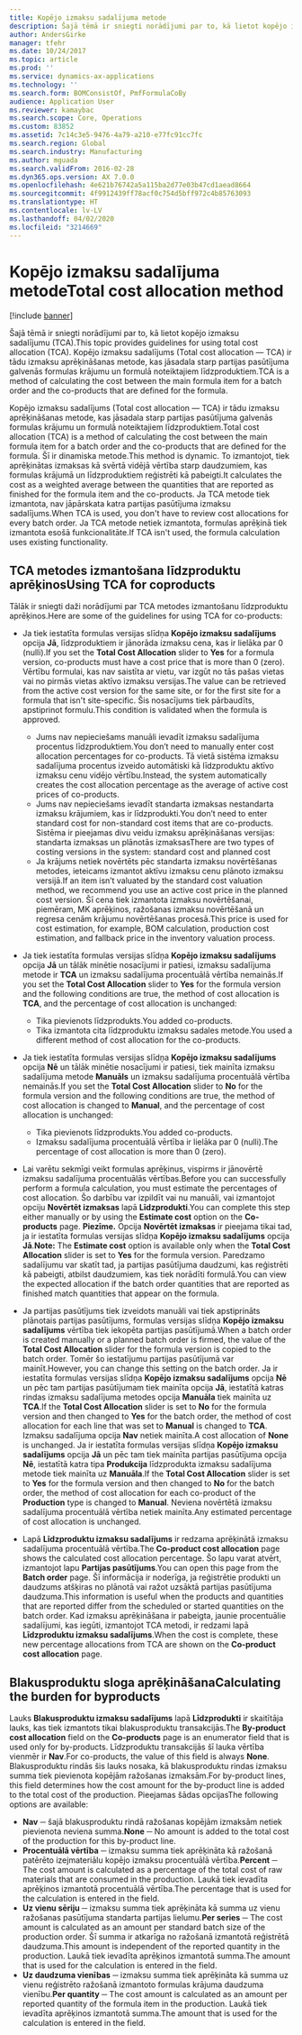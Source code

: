 ```yaml
---
title: Kopējo izmaksu sadalījuma metode
description: Šajā tēmā ir sniegti norādījumi par to, kā lietot kopējo izmaksu sadalījumu (TCA). Kopējo izmaksu sadalījums (Total cost allocation — TCA) ir tādu izmaksu aprēķināšanas metode, kas jāsadala starp partijas pasūtījuma galvenās formulas krājumu un formulā noteiktajiem līdzproduktiem.
author: AndersGirke
manager: tfehr
ms.date: 10/24/2017
ms.topic: article
ms.prod: ''
ms.service: dynamics-ax-applications
ms.technology: ''
ms.search.form: BOMConsistOf, PmfFormulaCoBy
audience: Application User
ms.reviewer: kamaybac
ms.search.scope: Core, Operations
ms.custom: 83852
ms.assetid: 7c14c3e5-9476-4a79-a210-e77fc91cc7fc
ms.search.region: Global
ms.search.industry: Manufacturing
ms.author: mguada
ms.search.validFrom: 2016-02-28
ms.dyn365.ops.version: AX 7.0.0
ms.openlocfilehash: 4e621b76742a5a115ba2d77e03b47cd1aead8664
ms.sourcegitcommit: 4f9912439ff78acf0c754d5bff972c4b85763093
ms.translationtype: HT
ms.contentlocale: lv-LV
ms.lasthandoff: 04/02/2020
ms.locfileid: "3214669"
---
```

# <a name="total-cost-allocation-method"></a><span data-ttu-id="1e55b-104">Kopējo izmaksu sadalījuma metode</span><span class="sxs-lookup"><span data-stu-id="1e55b-104">Total cost allocation method</span></span>

[!include [banner](../includes/banner.md)]

<span data-ttu-id="1e55b-105">Šajā tēmā ir sniegti norādījumi par to, kā lietot kopējo izmaksu sadalījumu (TCA).</span><span class="sxs-lookup"><span data-stu-id="1e55b-105">This topic provides guidelines for using total cost allocation (TCA).</span></span> <span data-ttu-id="1e55b-106">Kopējo izmaksu sadalījums (Total cost allocation — TCA) ir tādu izmaksu aprēķināšanas metode, kas jāsadala starp partijas pasūtījuma galvenās formulas krājumu un formulā noteiktajiem līdzproduktiem.</span><span class="sxs-lookup"><span data-stu-id="1e55b-106">TCA is a method of calculating the cost between the main formula item for a batch order and the co-products that are defined for the formula.</span></span>

<span data-ttu-id="1e55b-107">Kopējo izmaksu sadalījums (Total cost allocation — TCA) ir tādu izmaksu aprēķināšanas metode, kas jāsadala starp partijas pasūtījuma galvenās formulas krājumu un formulā noteiktajiem līdzproduktiem.</span><span class="sxs-lookup"><span data-stu-id="1e55b-107">Total cost allocation (TCA) is a method of calculating the cost between the main formula item for a batch order and the co-products that are defined for the formula.</span></span> <span data-ttu-id="1e55b-108">Šī ir dinamiska metode.</span><span class="sxs-lookup"><span data-stu-id="1e55b-108">This method is dynamic.</span></span> <span data-ttu-id="1e55b-109">To izmantojot, tiek aprēķinātas izmaksas kā svērtā vidējā vērtība starp daudzumiem, kas formulas krājumā un līdzproduktiem reģistrēti kā pabeigti.</span><span class="sxs-lookup"><span data-stu-id="1e55b-109">It calculates the cost as a weighted average between the quantities that are reported as finished for the formula item and the co-products.</span></span> <span data-ttu-id="1e55b-110">Ja TCA metode tiek izmantota, nav jāpārskata katra partijas pasūtījuma izmaksu sadalījums.</span><span class="sxs-lookup"><span data-stu-id="1e55b-110">When TCA is used, you don't have to review cost allocations for every batch order.</span></span> <span data-ttu-id="1e55b-111">Ja TCA metode netiek izmantota, formulas aprēķinā tiek izmantota esošā funkcionalitāte.</span><span class="sxs-lookup"><span data-stu-id="1e55b-111">If TCA isn't used, the formula calculation uses existing functionality.</span></span>

## <a name="using-tca-for-coproducts"></a><span data-ttu-id="1e55b-112">TCA metodes izmantošana līdzproduktu aprēķinos</span><span class="sxs-lookup"><span data-stu-id="1e55b-112">Using TCA for coproducts</span></span>
<span data-ttu-id="1e55b-113">Tālāk ir sniegti daži norādījumi par TCA metodes izmantošanu līdzproduktu aprēķinos.</span><span class="sxs-lookup"><span data-stu-id="1e55b-113">Here are some of the guidelines for using TCA for co-products:</span></span>

-   <span data-ttu-id="1e55b-114">Ja tiek iestatīta formulas versijas slīdņa **Kopējo izmaksu sadalījums** opcija **Jā**, līdzproduktiem ir jānorāda izmaksu cena, kas ir lielāka par 0 (nulli).</span><span class="sxs-lookup"><span data-stu-id="1e55b-114">If you set the **Total Cost Allocation** slider to **Yes** for a formula version, co-products must have a cost price that is more than 0 (zero).</span></span> <span data-ttu-id="1e55b-115">Vērtību formulai, kas nav saistīta ar vietu, var izgūt no tās pašas vietas vai no pirmās vietas aktīvo izmaksu versijas.</span><span class="sxs-lookup"><span data-stu-id="1e55b-115">The value can be retrieved from the active cost version for the same site, or for the first site for a formula that isn't site-specific.</span></span> <span data-ttu-id="1e55b-116">Šis nosacījums tiek pārbaudīts, apstiprinot formulu.</span><span class="sxs-lookup"><span data-stu-id="1e55b-116">This condition is validated when the formula is approved.</span></span>

    -   <span data-ttu-id="1e55b-117">Jums nav nepieciešams manuāli ievadīt izmaksu sadalījuma procentus līdzproduktiem.</span><span class="sxs-lookup"><span data-stu-id="1e55b-117">You don’t need to manually enter cost allocation percentages for co-products.</span></span> <span data-ttu-id="1e55b-118">Tā vietā sistēma izmaksu sadalījuma procentus izveido automātiski kā līdzproduktu aktīvo izmaksu cenu vidējo vērtību.</span><span class="sxs-lookup"><span data-stu-id="1e55b-118">Instead, the system automatically creates the cost allocation percentage as the average of active cost prices of co-products.</span></span> 
    -   <span data-ttu-id="1e55b-119">Jums nav nepieciešams ievadīt standarta izmaksas nestandarta izmaksu krājumiem, kas ir līdzprodukti.</span><span class="sxs-lookup"><span data-stu-id="1e55b-119">You don’t need to enter standard cost for non-standard cost items that are co-products.</span></span> <span data-ttu-id="1e55b-120">Sistēma ir pieejamas divu veidu izmaksu aprēķināšanas versijas: standarta izmaksas un plānotās izmaksas</span><span class="sxs-lookup"><span data-stu-id="1e55b-120">There are two types of costing versions in the system: standard cost and planned cost</span></span> 
    -   <span data-ttu-id="1e55b-121">Ja krājums netiek novērtēts pēc standarta izmaksu novērtēšanas metodes, ieteicams izmantot aktīvu izmaksu cenu plānoto izmaksu versijā.</span><span class="sxs-lookup"><span data-stu-id="1e55b-121">If an item isn’t valuated by the standard cost valuation method, we recommend you use an active cost price in the planned cost version.</span></span> <span data-ttu-id="1e55b-122">Šī cena tiek izmantota izmaksu novērtēšanai, piemēram, MK aprēķinos, ražošanas izmaksu novērtēšanā un regresa cenām krājumu novērtēšanas procesā.</span><span class="sxs-lookup"><span data-stu-id="1e55b-122">This price is used for cost estimation, for example, BOM calculation, production cost estimation, and fallback price in the inventory valuation process.</span></span> 

-   <span data-ttu-id="1e55b-123">Ja tiek iestatīta formulas versijas slīdņa **Kopējo izmaksu sadalījums** opcija **Jā** un tālāk minētie nosacījumi ir patiesi, izmaksu sadalījuma metode ir **TCA** un izmaksu sadalījuma procentuālā vērtība nemainās.</span><span class="sxs-lookup"><span data-stu-id="1e55b-123">If you set the **Total Cost Allocation** slider to **Yes** for the formula version and the following conditions are true, the method of cost allocation is **TCA**, and the percentage of cost allocation is unchanged:</span></span>
    -   <span data-ttu-id="1e55b-124">Tika pievienots līdzprodukts.</span><span class="sxs-lookup"><span data-stu-id="1e55b-124">You added co-products.</span></span>
    -   <span data-ttu-id="1e55b-125">Tika izmantota cita līdzproduktu izmaksu sadales metode.</span><span class="sxs-lookup"><span data-stu-id="1e55b-125">You used a different method of cost allocation for the co-products.</span></span>
-   <span data-ttu-id="1e55b-126">Ja tiek iestatīta formulas versijas slīdņa **Kopējo izmaksu sadalījums** opcija **Nē** un tālāk minētie nosacījumi ir patiesi, tiek mainīta izmaksu sadalījuma metode **Manuāls** un izmaksu sadalījuma procentuālā vērtība nemainās.</span><span class="sxs-lookup"><span data-stu-id="1e55b-126">If you set the **Total Cost Allocation** slider to **No** for the formula version and the following conditions are true, the method of cost allocation is changed to **Manual**, and the percentage of cost allocation is unchanged:</span></span>
    -   <span data-ttu-id="1e55b-127">Tika pievienots līdzprodukts.</span><span class="sxs-lookup"><span data-stu-id="1e55b-127">You added co-products.</span></span>
    -   <span data-ttu-id="1e55b-128">Izmaksu sadalījuma procentuālā vērtība ir lielāka par 0 (nulli).</span><span class="sxs-lookup"><span data-stu-id="1e55b-128">The percentage of cost allocation is more than 0 (zero).</span></span>
-   <span data-ttu-id="1e55b-129">Lai varētu sekmīgi veikt formulas aprēķinus, vispirms ir jānovērtē izmaksu sadalījuma procentuālās vērtības.</span><span class="sxs-lookup"><span data-stu-id="1e55b-129">Before you can successfully perform a formula calculation, you must estimate the percentages of cost allocation.</span></span> <span data-ttu-id="1e55b-130">Šo darbību var izpildīt vai nu manuāli, vai izmantojot opciju **Novērtēt izmaksas** lapā **Līdzprodukti**.</span><span class="sxs-lookup"><span data-stu-id="1e55b-130">You can complete this step either manually or by using the **Estimate cost** option on the **Co-products** page.</span></span> <span data-ttu-id="1e55b-131">**Piezīme.** Opcija **Novērtēt izmaksas** ir pieejama tikai tad, ja ir iestatīta formulas versijas slīdņa **Kopējo izmaksu sadalījums** opcija **Jā**.</span><span class="sxs-lookup"><span data-stu-id="1e55b-131">**Note:** The **Estimate cost** option is available only when the **Total Cost Allocation** slider is set to **Yes** for the formula version.</span></span> <span data-ttu-id="1e55b-132">Paredzamo sadalījumu var skatīt tad, ja partijas pasūtījuma daudzumi, kas reģistrēti kā pabeigti, atbilst daudzumiem, kas tiek norādīti formulā.</span><span class="sxs-lookup"><span data-stu-id="1e55b-132">You can view the expected allocation if the batch order quantities that are reported as finished match quantities that appear on the formula.</span></span>
-   <span data-ttu-id="1e55b-133">Ja partijas pasūtījums tiek izveidots manuāli vai tiek apstiprināts plānotais partijas pasūtījums, formulas versijas slīdņa **Kopējo izmaksu sadalījums** vērtība tiek iekopēta partijas pasūtījumā.</span><span class="sxs-lookup"><span data-stu-id="1e55b-133">When a batch order is created manually or a planned batch order is firmed, the value of the **Total Cost Allocation** slider for the formula version is copied to the batch order.</span></span> <span data-ttu-id="1e55b-134">Tomēr šo iestatījumu partijas pasūtījumā var mainīt.</span><span class="sxs-lookup"><span data-stu-id="1e55b-134">However, you can change this setting on the batch order.</span></span> <span data-ttu-id="1e55b-135">Ja ir iestatīta formulas versijas slīdņa **Kopējo izmaksu sadalījums** opcija **Nē** un pēc tam partijas pasūtījumam tiek mainīta opcija **Jā**, iestatītā katras rindas izmaksu sadalījuma metodes opcija **Manuāla** tiek mainīta uz **TCA**.</span><span class="sxs-lookup"><span data-stu-id="1e55b-135">If the **Total Cost Allocation** slider is set to **No** for the formula version and then changed to **Yes** for the batch order, the method of cost allocation for each line that was set to **Manual** is changed to **TCA**.</span></span> <span data-ttu-id="1e55b-136">Izmaksu sadalījuma opcija **Nav** netiek mainīta.</span><span class="sxs-lookup"><span data-stu-id="1e55b-136">A cost allocation of **None** is unchanged.</span></span> <span data-ttu-id="1e55b-137">Ja ir iestatīta formulas versijas slīdņa **Kopējo izmaksu sadalījums** opcija **Jā** un pēc tam tiek mainīta partijas pasūtījuma opcija **Nē**, iestatītā katra tipa **Produkcija** līdzprodukta izmaksu sadalījuma metode tiek mainīta uz **Manuāla**.</span><span class="sxs-lookup"><span data-stu-id="1e55b-137">If the **Total Cost Allocation** slider is set to **Yes** for the formula version and then changed to **No** for the batch order, the method of cost allocation for each co-product of the **Production** type is changed to **Manual**.</span></span> <span data-ttu-id="1e55b-138">Neviena novērtētā izmaksu sadalījuma procentuālā vērtība netiek mainīta.</span><span class="sxs-lookup"><span data-stu-id="1e55b-138">Any estimated percentage of cost allocation is unchanged.</span></span>
-   <span data-ttu-id="1e55b-139">Lapā **Līdzproduktu izmaksu sadalījums** ir redzama aprēķinātā izmaksu sadalījuma procentuālā vērtība.</span><span class="sxs-lookup"><span data-stu-id="1e55b-139">The **Co-product cost allocation** page shows the calculated cost allocation percentage.</span></span> <span data-ttu-id="1e55b-140">Šo lapu varat atvērt, izmantojot lapu **Partijas pasūtījums**.</span><span class="sxs-lookup"><span data-stu-id="1e55b-140">You can open this page from the **Batch order** page.</span></span> <span data-ttu-id="1e55b-141">Šī informācija ir noderīga, ja reģistrētie produkti un daudzums atšķiras no plānotā vai ražot uzsāktā partijas pasūtījuma daudzuma.</span><span class="sxs-lookup"><span data-stu-id="1e55b-141">This information is useful when the products and quantities that are reported differ from the scheduled or started quantities on the batch order.</span></span> <span data-ttu-id="1e55b-142">Kad izmaksu aprēķināšana ir pabeigta, jaunie procentuālie sadalījumi, kas iegūti, izmantojot TCA metodi, ir redzami lapā **Līdzproduktu izmaksu sadalījums**.</span><span class="sxs-lookup"><span data-stu-id="1e55b-142">When the cost is complete, these new percentage allocations from TCA are shown on the **Co-product cost allocation** page.</span></span>

## <a name="calculating-the-burden-for-byproducts"></a><span data-ttu-id="1e55b-143">Blakusproduktu sloga aprēķināšana</span><span class="sxs-lookup"><span data-stu-id="1e55b-143">Calculating the burden for byproducts</span></span>
<span data-ttu-id="1e55b-144">Lauks **Blakusproduktu izmaksu sadalījums** lapā **Līdzprodukti** ir skaitītāja lauks, kas tiek izmantots tikai blakusproduktu transakcijās.</span><span class="sxs-lookup"><span data-stu-id="1e55b-144">The **By-product cost allocation** field on the **Co-products** page is an enumerator field that is used only for by-products.</span></span> <span data-ttu-id="1e55b-145">Līdzproduktu transakcijās šī lauka vērtība vienmēr ir **Nav**.</span><span class="sxs-lookup"><span data-stu-id="1e55b-145">For co-products, the value of this field is always **None**.</span></span> <span data-ttu-id="1e55b-146">Blakusproduktu rindās šis lauks nosaka, kā blakusproduktu rindas izmaksu summa tiek pievienota kopējām ražošanas izmaksām.</span><span class="sxs-lookup"><span data-stu-id="1e55b-146">For by-product lines, this field determines how the cost amount for the by-product line is added to the total cost of the production.</span></span> <span data-ttu-id="1e55b-147">Pieejamas šādas opcijas</span><span class="sxs-lookup"><span data-stu-id="1e55b-147">The following options are available:</span></span>

-   <span data-ttu-id="1e55b-148">**Nav** ─ šajā blakusproduktu rindā ražošanas kopējām izmaksām netiek pievienota neviena summa.</span><span class="sxs-lookup"><span data-stu-id="1e55b-148">**None** ─ No amount is added to the total cost of the production for this by-product line.</span></span>
-   <span data-ttu-id="1e55b-149">**Procentuālā vērtība** ─ izmaksu summa tiek aprēķināta kā ražošanā patērēto izejmateriālu kopējo izmaksu procentuālā vērtība.</span><span class="sxs-lookup"><span data-stu-id="1e55b-149">**Percent** ─ The cost amount is calculated as a percentage of the total cost of raw materials that are consumed in the production.</span></span> <span data-ttu-id="1e55b-150">Laukā tiek ievadīta aprēķinos izmantotā procentuālā vērtība.</span><span class="sxs-lookup"><span data-stu-id="1e55b-150">The percentage that is used for the calculation is entered in the field.</span></span>
-   <span data-ttu-id="1e55b-151">**Uz vienu sēriju** ─ izmaksu summa tiek aprēķināta kā summa uz vienu ražošanas pasūtījuma standarta partijas lielumu.</span><span class="sxs-lookup"><span data-stu-id="1e55b-151">**Per series** ─ The cost amount is calculated as an amount per standard batch size of the production order.</span></span> <span data-ttu-id="1e55b-152">Šī summa ir atkarīga no ražošanā izmantotā reģistrētā daudzuma.</span><span class="sxs-lookup"><span data-stu-id="1e55b-152">This amount is independent of the reported quantity in the production.</span></span> <span data-ttu-id="1e55b-153">Laukā tiek ievadīta aprēķinos izmantotā summa.</span><span class="sxs-lookup"><span data-stu-id="1e55b-153">The amount that is used for the calculation is entered in the field.</span></span>
-   <span data-ttu-id="1e55b-154">**Uz daudzuma vienības** ─ izmaksu summa tiek aprēķināta kā summa uz vienu reģistrēto ražošanā izmantoto formulas krājuma daudzuma vienību.</span><span class="sxs-lookup"><span data-stu-id="1e55b-154">**Per quantity** ─ The cost amount is calculated as an amount per reported quantity of the formula item in the production.</span></span> <span data-ttu-id="1e55b-155">Laukā tiek ievadīta aprēķinos izmantotā summa.</span><span class="sxs-lookup"><span data-stu-id="1e55b-155">The amount that is used for the calculation is entered in the field.</span></span>




